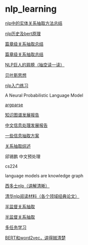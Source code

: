# nlp_learning
[nlp中的实体关系抽取方法总结](https://blog.csdn.net/qq_27590277/article/details/107133347)


[nlp历史及bert原理](https://blog.csdn.net/jiaowoshouzi/article/details/89073944)

[篇章级关系抽取总结](https://blog.csdn.net/eagleuniversityeye/article/details/107455768)

[篇章级关系抽取总结](https://blog.csdn.net/qq_38556984/article/details/108853453)

[NLP巨人的肩膀（抽空读一读）](https://zhuanlan.zhihu.com/p/50443871)

[贝叶斯思想](https://blog.csdn.net/u012845311/article/details/73549585)

[nlp入门练习](https://github.com/FudanNLP/nlp-beginner)

A Neural Probabilistic Language Model

[argparse](https://zhuanlan.zhihu.com/p/56922793)

[知识图谱发展报告](http://cips-upload.bj.bcebos.com/KGDevReport2018.pdf) 

[中文信息处理发展报告](http://cips-upload.bj.bcebos.com/cips2016.pdf)

[一些信息抽取方案](https://blog.csdn.net/u010159842/article/details/110531426)

[关系抽取综述](https://arxiv.org/pdf/2004.03186.pdf)

邱锡鹏 中文预处理

cs224

language models are knowledge graph

[西多士nlp（讲解清晰）](https://www.cnblogs.com/sandwichnlp/)

[清华nlp阅读材料（各个领域经典论文）](https://github.com/thunlp/NLP-THU)

[半监督关系抽取](http://www.davidsbatista.net/assets/documents/publications/breds-emnlp_15.pdf)

[半监督关系抽取](https://www.aclweb.org/anthology/N18-1003.pdf)

[多任务学习](https://mp.weixin.qq.com/s/mL9GjnTK1p4MtdI9Bx1huw)

[BERT和word2vec，讲得贼清楚](https://mccormickml.com/tutorials/)
